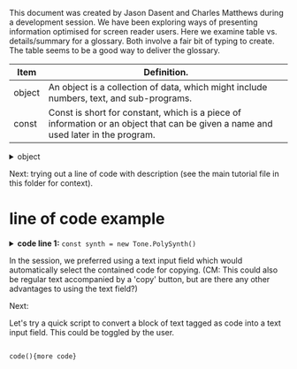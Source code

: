 This document was created by Jason Dasent and Charles Matthews during a development session.  We have been exploring ways of presenting information optimised for screen reader users.  Here we examine table vs. details/summary for a glossary. Both involve a fair bit of typing to create.  The table seems to be a good way to deliver the glossary.

| Item          | Definition.                                                                                                                        |
| ------------- | ---------------------------------------------------------------------------------------------------------------------------------- |
| object        | An object is a collection of data, which might include numbers, text, and sub-programs.                                            |
| const         | Const is short for constant, which is a piece of information or an object that can be given a name and used later in the program.  |

<details>
  <summary>object</summary>
  An object is a collection of data, which might include numbers, text, and sub-programs. 
</details>

Next: trying out a line of code with description (see the main tutorial file in this folder for context).

# line of code example
<details>
  <summary><b>code line 1:</b> <code>const synth = new Tone.PolySynth()</code></summary>
  <ul>
<li>In this line we define an object called synth. This could be called anything: elephant, banana, etc. as long as it makes sense to us. The name should start with a lower case letter.</li>
<li>We use the word constant to tell JavaScript that we will not use the word synth for anything else. It will always be the same synth as long as the program is running.</li>
<li>The word new tells JavaScript to create a new object. We use Tone with a capital T to refer to the Tone library. After the dot, we type the name of the type of object we want to create.</li>
<li>The tone library contains a type of object called PolySynth (capital P and S). This is followed by parentheses, which we can fill with parameters in future explorations.</li>
  </ul>
</details>

In the session, we preferred using a text input field which would automatically select the contained code for copying.
(CM: This could also be regular text accompanied by a 'copy' button, but are there any other advantages to using the text field?)

Next: 

Let's try a quick script to convert a block of text tagged as code into a text input field.  This could be toggled by the user.

<div id='testArea'>
<code>
code(){more code}
</code>
</div>

<script>
  // I don't want to convert all the fields in this page just yet, so I'll get the first child of an allocated div. 
  console.log(document.getElementById('testArea'));
  console.log('first child',document.getElementById('testArea').children[0]);
  // this would eventually be document.querySelectorAll('code')
  // and therefore I'd be replacing the item rather than its child
  console.log(document.querySelectorAll('code'));
  let sourceArea = document.getElementById('testArea')
  let sourceItem = sourceArea.children[0]
  console.log(sourceArea, sourceItem);
  let newItem = document.createElement('INPUT');
  newItem.value = sourceArea.innerHTML;
  // I guess it's probably frowned upon to re-use this role for an input field, but I'd like to find out how it presents in VO at least:
  newItem.setAttribute('role', 'code');
   sourceArea.removeChild(sourceItem);
 //sourceArea.innerHTML = '';
  sourceArea.appendChild(newItem);
</script>

